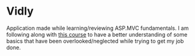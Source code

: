 # Vidly
Application made while learning/reviewing ASP.MVC fundamentals.
I am following along with [this course](https://www.udemy.com/course/the-complete-aspnet-mvc-5-course/) 
to have a better understanding of some basics that have been overlooked/neglected while trying to get my job done.

